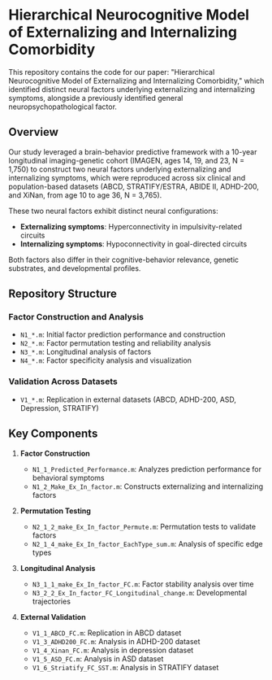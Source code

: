 # Hierarchical Neurocognitive Model of Externalizing and Internalizing Comorbidity

This repository contains the code for our paper: "Hierarchical Neurocognitive Model of Externalizing and Internalizing Comorbidity," which identified distinct neural factors underlying externalizing and internalizing symptoms, alongside a previously identified general neuropsychopathological factor.

## Overview

Our study leveraged a brain-behavior predictive framework with a 10-year longitudinal imaging-genetic cohort (IMAGEN, ages 14, 19, and 23, N = 1,750) to construct two neural factors underlying externalizing and internalizing symptoms, which were reproduced across six clinical and population-based datasets (ABCD, STRATIFY/ESTRA, ABIDE II, ADHD-200, and XiNan, from age 10 to age 36, N = 3,765).

These two neural factors exhibit distinct neural configurations:
- **Externalizing symptoms**: Hyperconnectivity in impulsivity-related circuits
- **Internalizing symptoms**: Hypoconnectivity in goal-directed circuits

Both factors also differ in their cognitive-behavior relevance, genetic substrates, and developmental profiles.

## Repository Structure

### Factor Construction and Analysis
- `N1_*.m`: Initial factor prediction performance and construction
- `N2_*.m`: Factor permutation testing and reliability analysis
- `N3_*.m`: Longitudinal analysis of factors
- `N4_*.m`: Factor specificity analysis and visualization

### Validation Across Datasets
- `V1_*.m`: Replication in external datasets (ABCD, ADHD-200, ASD, Depression, STRATIFY)

## Key Components

1. **Factor Construction**
   - `N1_1_Predicted_Performance.m`: Analyzes prediction performance for behavioral symptoms
   - `N1_2_Make_Ex_In_factor.m`: Constructs externalizing and internalizing factors

2. **Permutation Testing**
   - `N2_1_2_make_Ex_In_factor_Permute.m`: Permutation tests to validate factors
   - `N2_1_4_make_Ex_In_factor_EachType_sum.m`: Analysis of specific edge types

3. **Longitudinal Analysis**
   - `N3_1_1_make_Ex_In_factor_FC.m`: Factor stability analysis over time
   - `N3_2_2_Ex_In_factor_FC_Longitudinal_change.m`: Developmental trajectories

4. **External Validation**
   - `V1_1_ABCD_FC.m`: Replication in ABCD dataset
   - `V1_3_ADHD200_FC.m`: Analysis in ADHD-200 dataset
   - `V1_4_Xinan_FC.m`: Analysis in depression dataset
   - `V1_5_ASD_FC.m`: Analysis in ASD dataset
   - `V1_6_Striatify_FC_SST.m`: Analysis in STRATIFY dataset

